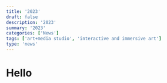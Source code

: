 ```yaml
---
title: '2023'
draft: false
description: '2023'
summary: '2023'
categories: ['News']
tags: ['art+media studio', 'interactive and immersive art']
type: 'news'
---
```


# Hello